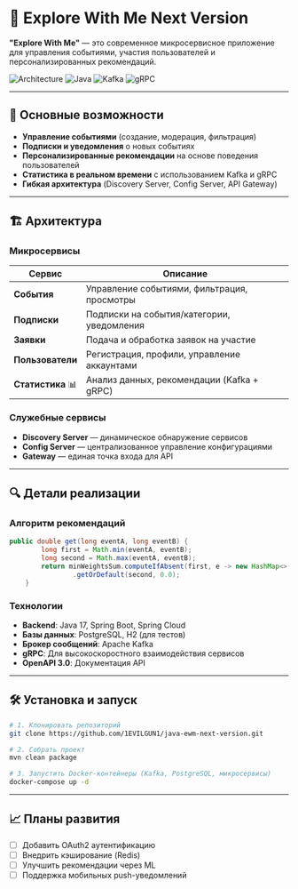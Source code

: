 # 🚀 Explore With Me Next Version

**"Explore With Me"** — это современное микросервисное приложение для управления событиями, участия пользователей и персонализированных рекомендаций.  

![Architecture](https://img.shields.io/badge/Architecture-Microservices-blue) ![Java](https://img.shields.io/badge/Java-17%2B-orange) ![Kafka](https://img.shields.io/badge/Apache_Kafka-3.x-purple) ![gRPC](https://img.shields.io/badge/gRPC-1.5+-brightgreen)

---

## 🌟 Основные возможности
- **Управление событиями** (создание, модерация, фильтрация)  
- **Подписки и уведомления** о новых событиях  
- **Персонализированные рекомендации** на основе поведения пользователей  
- **Статистика в реальном времени** с использованием Kafka и gRPC  
- **Гибкая архитектура** (Discovery Server, Config Server, API Gateway)  

---

## 🏗 Архитектура
### Микросервисы
| Сервис                | Описание                                                                 |
|-----------------------|--------------------------------------------------------------------------|
| **События**           | Управление событиями, фильтрация, просмотры                             |
| **Подписки**          | Подписки на события/категории, уведомления                              |
| **Заявки**            | Подача и обработка заявок на участие                                    |
| **Пользователи**      | Регистрация, профили, управление аккаунтами                             |
| **Статистика** 📊     | Анализ данных, рекомендации (Kafka + gRPC)                              |

### Служебные сервисы
- **Discovery Server** — динамическое обнаружение сервисов  
- **Config Server** — централизованное управление конфигурациями  
- **Gateway** — единая точка входа для API  

---

## 🔍 Детали реализации
### Алгоритм рекомендаций
```java
public double get(long eventA, long eventB) {
        long first = Math.min(eventA, eventB);
        long second = Math.max(eventA, eventB);
        return minWeightsSum.computeIfAbsent(first, e -> new HashMap<>())
                .getOrDefault(second, 0.0);
    }
```

### Технологии
- **Backend**: Java 17, Spring Boot, Spring Cloud  
- **Базы данных**: PostgreSQL, H2 (для тестов)  
- **Брокер сообщений**: Apache Kafka  
- **gRPC**: Для высокоскоростного взаимодействия сервисов  
- **OpenAPI 3.0**: Документация API  

---

## 🛠 Установка и запуск
```bash
# 1. Клонировать репозиторий
git clone https://github.com/1EVILGUN1/java-ewm-next-version.git

# 2. Собрать проект
mvn clean package

# 3. Запустить Docker-контейнеры (Kafka, PostgreSQL, микросервисы)
docker-compose up -d

```

---

## 📈 Планы развития
- [ ] Добавить OAuth2 аутентификацию  
- [ ] Внедрить кэширование (Redis)  
- [ ] Улучшить рекомендации через ML  
- [ ] Поддержка мобильных push-уведомлений  
